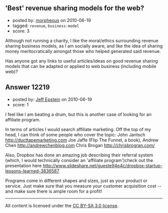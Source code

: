 ## 'Best' revenue sharing models for the web?

- posted by: [morpheous](https://stackexchange.com/users/-1/3365-morpheous) on 2010-06-19
- tagged: `revenue`, `business-model`
- score: 3

Although not running a charity, I like the moral/ethics surrounding revenue sharing business models, as I am socially aware, and like the idea of sharing money meritocratically amongst those who helped generated said revenue.

Has anyone got any links to useful articles/ideas on good revenue sharing models that can be adapted or applied to web business (including mobile web)?


## Answer 12219

- posted by: [Jeff Epstein](https://stackexchange.com/users/-1/3666-jeff-epstein) on 2010-06-19
- score: 1

I feel like I am beating a drum, but this is another case of looking for an affiliate program.

In terms of articles I would search affiliate marketing.  Off the top of my head, I can think of some people who cover the topic: John Jantsch http://ducttapemarketing.com Joe Jaffe (Flip The Funnel, a book), Andrew Chen http://andrewchenblog.com Chris Brogan http://chrisbrogran.com/

Also, Dropbox has done an amazing job describing their referral system (which, I would technically consider an 'affiliate program')check out the presentation here http://www.slideshare.net/gueste94e4c/dropbox-startup-lessons-learned-3836587

Programs come in different shapes and sizes, just as your product or service.  Just make sure that you measure your customer acquisition cost --and make sure there is ample room for a profit!





---

All content is licensed under the [CC BY-SA 3.0 license](https://creativecommons.org/licenses/by-sa/3.0/).
